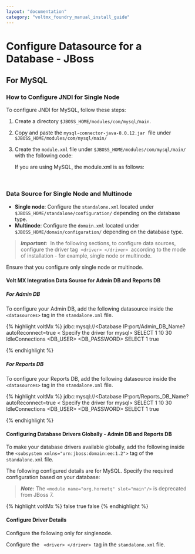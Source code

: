 ```yaml
---
layout: "documentation"
category: "voltmx_foundry_manual_install_guide"
---
```

                            

Configure Datasource for a Database - JBoss
===========================================

For MySQL
---------

### How to Configure JNDI for Single Node

To configure JNDI for MySQL, follow these steps:

1.  Create a directory `$JBOSS_HOME/modules/com/mysql/main`.
2.  Copy and paste the `mysql-connector-java-8.0.12.jar`  file under `$JBOSS_HOME/modules/com/mysql/main/`
3.  Create the `module.xml` file under `$JBOSS_HOME/modules/com/mysql/main/` with the following code:
    
    If you are using MySQL, the module.xml is as follows:
    
    <module xmlns="urn:jboss:module:1.1" name="com.mysql">  
     <properties>  
     <property name="jboss.api" value="unsupported"/>      </properties>  
    <resources>  
    <resource-root path="<specify your MySQL Connector jar path>"/>  
    </resources>  
    <dependencies>  
    <module name="javax.api"/>  
    <module name="javax.transaction.api"/>  
    <module name="javax.servlet.api" optional="true"/> </dependencies>  
    </module>
    

### Data Source for Single Node and Multinode

*   **Single node**: Configure the `standalone.xml` located under `$JBOSS_HOME/standalone/configuration/` depending on the database type.
*   **Multinode**: Configure the `domain.xml` located under `$JBOSS_HOME/domain/configuration/` depending on the database type.

> **_Important:_**  In the following sections, to configure data sources, configure the driver tag  `<driver> </driver>`  according to the mode of installation - for example, single node or multinode.  
  
Ensure that you configure only single node or multinode.

#### Volt MX Integration Data Source for Admin DB and Reports DB

##### For Admin DB

To configure your Admin DB, add the following datasource inside the `<datasources>` tag in the `standalone.xml` file.

{% highlight voltMx %}<datasource jndi-name="java:/jdbc/voltmxadmindb" pool-name="voltmxadminds" enabled="true" use-java-context="true">
<connection-url>
jdbc:mysql://<Database IP:port/Admin_DB_Name?autoReconnect=true
</connection-url>
<driver>< Specify the driver for mysql></driver>
<new-connection-sql>SELECT 1</new-connection-sql>
<pool>
<min-pool-size>10</min-pool-size>
<max-pool-size>30</max-pool-size>
<flush-strategy>IdleConnections</flush-strategy>
</pool>
<security>
<user-name><DB_USER></user-name>
<password><DB_PASSWORD></password>
</security>
<validation>
<check-valid-connection-sql>SELECT 1</check-valid-connection-sql>
<validate-on-match>true</validate-on-match>
</validation>
</datasource>  

{% endhighlight %}

##### For Reports DB

To configure your Reports DB, add the following datasource inside the `<datasources>` tag in the `standalone.xml` file.

{% highlight voltMx %}<datasource jndi-name="java:/voltmxreports" pool-name="voltmxreportsds" enabled="true" use-java-context="true">
<connection-url> jdbc:mysql://<Database IP:port/Reports_DB_Name?autoReconnect=true
</connection-url>
<driver>< Specify the driver for mysql></driver>
<new-connection-sql>SELECT 1</new-connection-sql>
<pool>
<min-pool-size>10</min-pool-size>
<max-pool-size>30</max-pool-size>
<flush-strategy>IdleConnections</flush-strategy>
</pool>
<security>
<user-name><DB_USER></user-name>
<password><DB_PASSWORD></password>
</security>
<validation>
<check-valid-connection-sql>SELECT 1</check-valid-connection-sql>
<validate-on-match>true</validate-on-match>
</validation>
</datasource>

{% endhighlight %}

#### Configuring Database Drivers Globally - Admin DB and Reports DB

To make your database drivers available globally, add the following inside the `<subsystem xmlns="urn:jboss:domain:ee:1.2">` tag of the `standalone.xml` file.

The following configured details are for MySQL. Specify the required configuration based on your database:

> **_Note:_** The `<module name="org.hornetq" slot="main"/>` is deprecated from JBoss 7.

{% highlight voltMx %}<subsystem xmlns="urn:jboss:domain:ee:1.2"> <global-modules>
<module name="javaee.api" slot="main"/>
<module name="com.mysql" slot="main"/>
<module name="javaee.api" slot="main"/>
<module name="org.jboss.remote-naming" slot="main"/>
</global-modules>
<spec-descriptor-property-replacement>false</spec-descriptor-property-replacement>
<jboss-descriptor-property-replacement>true</jboss-descriptor-property-replacement>
<annotation-property-replacement>false</annotation-property-replacement>
</subsystem>
{% endhighlight %}

#### Configure Driver Details

Configure the following only for singlenode.

Configure the   `<driver> </driver>`  tag in the `standalone.xml` file.

<!--The following configured details are for MySQL-->  
<drivers>  
<driver name="MySql" module="com.mysql"/>  
</drivers>
